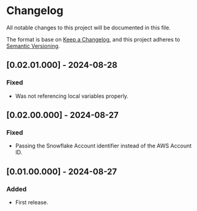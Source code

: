 # Changelog
All notable changes to this project will be documented in this file.

The format is base on [Keep a Changelog](https://keepachangelog.com/en/1.1.0/), and this project adheres to [Semantic Versioning](https://semver.org/spec/v2.0.0.html).

## [0.02.01.000] - 2024-08-28
### Fixed
-  Was not referencing local variables properly.

## [0.02.00.000] - 2024-08-27
### Fixed
-  Passing the Snowflake Account identifier instead of the AWS Account ID.

## [0.01.00.000] - 2024-08-27
### Added
- First release.